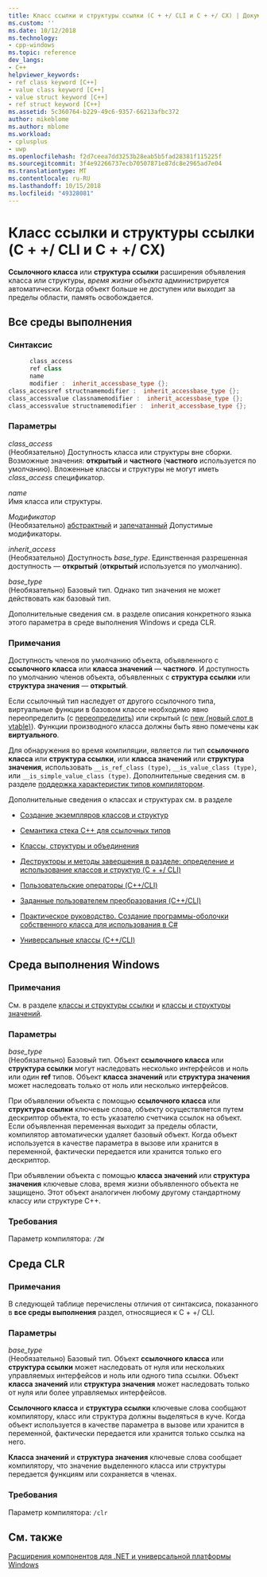```yaml
---
title: Класс ссылки и структуры ссылки (C + +/ CLI и C + +/ CX) | Документация Майкрософт
ms.custom: ''
ms.date: 10/12/2018
ms.technology:
- cpp-windows
ms.topic: reference
dev_langs:
- C++
helpviewer_keywords:
- ref class keyword [C++]
- value class keyword [C++]
- value struct keyword [C++]
- ref struct keyword [C++]
ms.assetid: 5c360764-b229-49c6-9357-66213afbc372
author: mikeblome
ms.author: mblome
ms.workload:
- cplusplus
- uwp
ms.openlocfilehash: f2d7ceea7dd3253b28eab5b5fad28381f115225f
ms.sourcegitcommit: 3f4e92266737ecb70507871e87dc8e2965ad7e04
ms.translationtype: MT
ms.contentlocale: ru-RU
ms.lasthandoff: 10/15/2018
ms.locfileid: "49328081"
---
```

# <a name="ref-class-and-ref-struct--ccli-and-ccx"></a>Класс ссылки и структуры ссылки (C + +/ CLI и C + +/ CX)

**Ссылочного класса** или **структура ссылки** расширения объявления класса или структуры, *время жизни объекта* администрируется автоматически. Когда объект больше не доступен или выходит за пределы области, память освобождается.

## <a name="all-runtimes"></a>Все среды выполнения

### <a name="syntax"></a>Синтаксис

```cpp
      class_access
      ref class
      name
      modifier :  inherit_accessbase_type {};
class_accessref structnamemodifier :  inherit_accessbase_type {};
class_accessvalue classnamemodifier :  inherit_accessbase_type {};
class_accessvalue structnamemodifier :  inherit_accessbase_type {};

```

### <a name="parameters"></a>Параметры

*class_access*<br/>
(Необязательно) Доступность класса или структуры вне сборки. Возможные значения: **открытый** и **частного** (**частного** используется по умолчанию). Вложенные классы и структуры не могут иметь *class_access* спецификатор.

*name*<br/>
Имя класса или структуры.

*Модификатор*<br/>
(Необязательно) [абстрактный](../windows/abstract-cpp-component-extensions.md) и [запечатанный](../windows/sealed-cpp-component-extensions.md) Допустимые модификаторы.

*inherit_access*<br/>
(Необязательно) Доступность *base_type*. Единственная разрешенная доступность — **открытый** (**открытый** используется по умолчанию).

*base_type*<br/>
(Необязательно) Базовый тип. Однако тип значения не может действовать как базовый тип.

Дополнительные сведения см. в разделе описания конкретного языка этого параметра в среде выполнения Windows и среда CLR.

### <a name="remarks"></a>Примечания

Доступность членов по умолчанию объекта, объявленного с **ссылочного класса** или **класса значений** — **частного**. И доступность по умолчанию членов объекта, объявленных с **структура ссылки** или **структура значения** — **открытый**.

Если ссылочный тип наследует от другого ссылочного типа, виртуальные функции в базовом классе необходимо явно переопределить (с [переопределить](../windows/override-cpp-component-extensions.md)) или скрытый (с [new (новый слот в vtable)](../windows/new-new-slot-in-vtable-cpp-component-extensions.md)). Функции производного класса должны быть явно помечены как **виртуального**.

Для обнаружения во время компиляции, является ли тип **ссылочного класса** или **структура ссылки**, или **класса значений** или **структура значения**, использовать `__is_ref_class (type)`, `__is_value_class (type)`, или `__is_simple_value_class (type)`. Дополнительные сведения см. в разделе [поддержка характеристик типов компилятором](../windows/compiler-support-for-type-traits-cpp-component-extensions.md).

Дополнительные сведения о классах и структурах см. в разделе

- [Создание экземпляров классов и структур](../dotnet/how-to-define-and-consume-classes-and-structs-cpp-cli.md)

- [Семантика стека C++ для ссылочных типов](../dotnet/cpp-stack-semantics-for-reference-types.md)

- [Классы, структуры и объединения](../cpp/classes-and-structs-cpp.md)

- [Деструкторы и методы завершения в разделе: определение и использование классов и структур (C + +/ CLI)](../dotnet/how-to-define-and-consume-classes-and-structs-cpp-cli.md#BKMK_Destructors_and_finalizers)

- [Пользовательские операторы (C++/CLI)](../dotnet/user-defined-operators-cpp-cli.md)

- [Заданные пользователем преобразования (C++/CLI)](../dotnet/user-defined-conversions-cpp-cli.md)

- [Практическое руководство. Создание программы-оболочки собственного класса для использования в C#](../dotnet/how-to-wrap-native-class-for-use-by-csharp.md)

- [Универсальные классы (C++/CLI)](../windows/generic-classes-cpp-cli.md)

## <a name="windows-runtime"></a>Среда выполнения Windows

### <a name="remarks"></a>Примечания

См. в разделе [классы и структуры ссылки](../cppcx/ref-classes-and-structs-c-cx.md) и [классы и структуры значений](https://msdn.microsoft.com/library/windows/apps/hh699861.aspx).

### <a name="parameters"></a>Параметры

*base_type*<br/>
(Необязательно) Базовый тип. Объект **ссылочного класса** или **структура ссылки** могут наследовать несколько интерфейсов и ноль или один **ref** типов. Объект **класса значений** или **структура значения** может наследовать только от ноль или несколько интерфейсов.

При объявлении объекта с помощью **ссылочного класса** или **структура ссылки** ключевые слова, объекту осуществляется путем дескриптор объекта, то есть указателю счетчика ссылок на объект. Если объявленная переменная выходит за пределы области, компилятор автоматически удаляет базовый объект. Когда объект используется в качестве параметра в вызове или хранится в переменной, фактически передается или хранится только его дескриптор.

При объявлении объекта с помощью **класса значений** или **структура значения** ключевые слова, время жизни объявленного объекта не защищено. Этот объект аналогичен любому другому стандартному классу или структуре C++.

### <a name="requirements"></a>Требования

Параметр компилятора: `/ZW`

## <a name="common-language-runtime"></a>Среда CLR

### <a name="remarks"></a>Примечания

В следующей таблице перечислены отличия от синтаксиса, показанного в **все среды выполнения** раздел, относящиеся к C + +/ CLI.

### <a name="parameters"></a>Параметры

*base_type*<br/>
(Необязательно) Базовый тип. Объект **ссылочного класса** или **структура ссылки** может наследовать от нуля или нескольких управляемых интерфейсов и ноль или одного типа ссылки. Объект **класса значений** или **структура значения** может наследовать только от нуля или более управляемых интерфейсов.

**Ссылочного класса** и **структура ссылки** ключевые слова сообщают компилятору, класс или структура должны выделяться в куче. Когда объект используется в качестве параметра в вызове или хранится в переменной, фактически передается или хранится только ссылка на него.

**Класса значений** и **структура значения** ключевые слова сообщает компилятору, что значение выделенного класса или структуры передается функциям или сохраняется в членах.

### <a name="requirements"></a>Требования

Параметр компилятора: `/clr`

## <a name="see-also"></a>См. также

[Расширения компонентов для .NET и универсальной платформы Windows](../windows/component-extensions-for-runtime-platforms.md)